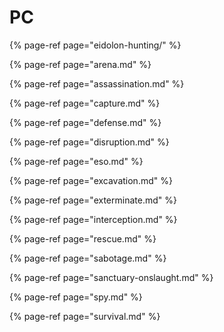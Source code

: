 # PC

{% page-ref page="eidolon-hunting/" %}

{% page-ref page="arena.md" %}

{% page-ref page="assassination.md" %}

{% page-ref page="capture.md" %}

{% page-ref page="defense.md" %}

{% page-ref page="disruption.md" %}

{% page-ref page="eso.md" %}

{% page-ref page="excavation.md" %}

{% page-ref page="exterminate.md" %}

{% page-ref page="interception.md" %}

{% page-ref page="rescue.md" %}

{% page-ref page="sabotage.md" %}

{% page-ref page="sanctuary-onslaught.md" %}

{% page-ref page="spy.md" %}

{% page-ref page="survival.md" %}



